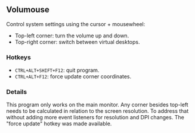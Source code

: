 ## Volumouse

Control system settings using the cursor + mousewheel:
 * Top-left corner: turn the volume up and down.
 * Top-right corner: switch between virtual desktops.

### Hotkeys
 * `CTRL+ALT+SHIFT+F12`: quit program.
 * `CTRL+ALT+F12`: force update corner coordinates.

### Details
This program only works on the main monitor. Any corner besides top-left needs to be calculated in relation to the screen resolution. To address that without adding more event listeners for resolution and DPI changes. The "force update" hotkey was made available.
